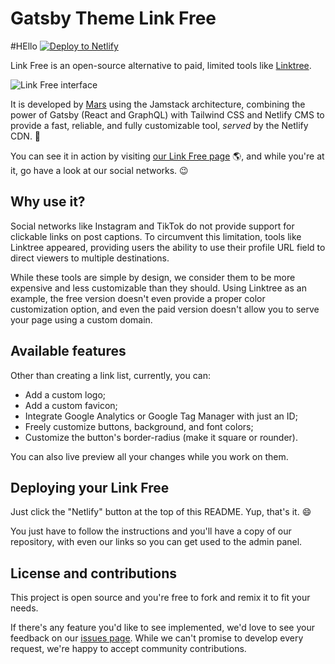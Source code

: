 # Gatsby Theme Link Free
#HEllo
[![Deploy to Netlify](https://www.netlify.com/img/deploy/button.svg)](https://app.netlify.com/start/deploy?repository=https://github.com/marscollective/link-free&stack=cms)

Link Free is an open-source alternative to paid, limited tools like [Linktree](https://linktr.ee/).

![Link Free interface](content/link-free.png)

It is developed by [Mars](https://marscollective.co/) using the Jamstack architecture, combining the power of Gatsby (React and GraphQL) with Tailwind CSS and Netlify CMS to provide a fast, reliable, and fully customizable tool, _served_ by the Netlify CDN. 🚀

You can see it in action by visiting [our Link Free page](https://links.marscollective.co/) 🌎, and while you're at it, go have a look at our social networks. 😉

## Why use it?

Social networks like Instagram and TikTok do not provide support for clickable links on post captions. To circumvent this limitation, tools like Linktree appeared, providing users the ability to use their profile URL field to direct viewers to multiple destinations.

While these tools are simple by design, we consider them to be more expensive and less customizable than they should. Using Linktree as an example, the free version doesn't even provide a proper color customization option, and even the paid version doesn't allow you to serve your page using a custom domain.

## Available features

Other than creating a link list, currently, you can:

- Add a custom logo;
- Add a custom favicon;
- Integrate Google Analytics or Google Tag Manager with just an ID;
- Freely customize buttons, background, and font colors;
- Customize the button's border-radius (make it square or rounder).

You can also live preview all your changes while you work on them.

## Deploying your Link Free

Just click the "Netlify" button at the top of this README. Yup, that's it. 😄

You just have to follow the instructions and you'll have a copy of our repository, with even our links so you can get used to the admin panel.

## License and contributions

This project is open source and you're free to fork and remix it to fit your needs.

If there's any feature you'd like to see implemented, we'd love to see your feedback on our [issues page](https://github.com/marscollective/link-free/issues). While we can't promise to develop every request, we're happy to accept community contributions.
